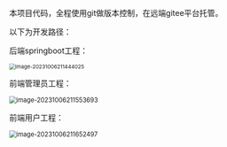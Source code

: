 本项目代码，全程使用git做版本控制，在远端gitee平台托管。

以下为开发路径：

后端springboot工程：

<img src="C:\Users\郭浩男\AppData\Roaming\Typora\typora-user-images\image-20231006211444025.png" alt="image-20231006211444025" style="zoom:67%;" />

前端管理员工程：

<img src="C:\Users\郭浩男\AppData\Roaming\Typora\typora-user-images\image-20231006211553693.png" alt="image-20231006211553693" style="zoom:80%;" />

前端用户工程：

<img src="C:\Users\郭浩男\AppData\Roaming\Typora\typora-user-images\image-20231006211652497.png" alt="image-20231006211652497" style="zoom:80%;" />